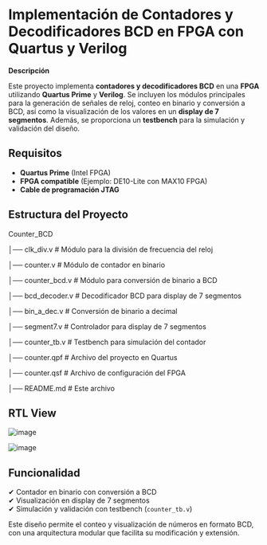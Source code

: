 
# Implementación de Contadores y Decodificadores BCD en FPGA con Quartus y Verilog

**Descripción**  

Este proyecto implementa **contadores y decodificadores BCD** en una **FPGA** utilizando **Quartus Prime** y **Verilog**. Se incluyen los módulos principales para la generación de señales de reloj, conteo en binario y conversión a BCD, así como la visualización de los valores en un **display de 7 segmentos**. Además, se proporciona un **testbench** para la simulación y validación del diseño.

## Requisitos  

- **Quartus Prime** (Intel FPGA)  
- **FPGA compatible** (Ejemplo: DE10-Lite con MAX10 FPGA)  
- **Cable de programación JTAG**  

## Estructura del Proyecto  
Counter_BCD

│── clk_div.v # Módulo para la división de frecuencia del reloj

│── counter.v # Módulo de contador en binario

│── counter_bcd.v # Módulo para conversión de binario a BCD

│── bcd_decoder.v # Decodificador BCD para display de 7 segmentos

│── bin_a_dec.v # Conversión de binario a decimal

│── segment7.v # Controlador para display de 7 segmentos

│── counter_tb.v # Testbench para simulación del contador

│── counter.qpf # Archivo del proyecto en Quartus

│── counter.qsf # Archivo de configuración del FPGA

│── README.md # Este archivo

## RTL View
![image](https://github.com/user-attachments/assets/98a90f72-a498-4034-8361-885c11752c83)

![image](https://github.com/user-attachments/assets/2c1cd494-c2d8-4724-b90e-1896b876afb3)



## Funcionalidad  

✔ Contador en binario con conversión a BCD  
✔ Visualización en display de 7 segmentos  
✔ Simulación y validación con testbench (`counter_tb.v`)  

Este diseño permite el conteo y visualización de números en formato BCD, con una arquitectura modular que facilita su modificación y extensión.
